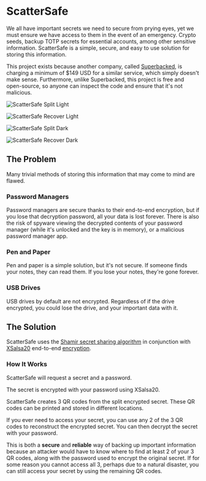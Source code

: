 # ScatterSafe

We all have important secrets we need to secure from prying eyes, yet we must ensure we have access to them in the event of an emergency. Crypto seeds, backup TOTP secrets for essential accounts, among other sensitive information. ScatterSafe is a simple, secure, and easy to use solution for storing this information.

This project exists because another company, called [Superbacked](https://superbacked.com), is charging a minimum of $149 USD for a similar service, which simply doesn't make sense. Furthermore, unlike Superbacked, this project is free and open-source, so anyone can inspect the code and ensure that it's not malicious.

![ScatterSafe Split Light](https://cdn.horizon.pics/yVfDx4M6TFDXc9P31W6bqx7CeEoFVl.png)

![ScatterSafe Recover Light](https://cdn.horizon.pics/v3I9Jls7pqKhLP46P60sgxsETBxHrt.png)

![ScatterSafe Split Dark](https://cdn.horizon.pics/W6mLKRPZdFeIplLQddkCrzLBiKMea0.png)

![ScatterSafe Recover Dark](https://cdn.horizon.pics/4GlKXV1zFEWZTPjpDscsbSJqOozMnJ.png)

## The Problem

Many trivial methods of storing this information that may come to mind are flawed.

### Password Managers

Password managers are secure thanks to their end-to-end encryption, but if you lose that decryption password, all your data is lost forever. There is also the risk of spyware viewing the decrypted contents of your password manager (while it's unlocked and the key is in memory), or a malicious password manager app.

### Pen and Paper

Pen and paper is a simple solution, but it's not secure. If someone finds your notes, they can read them. If you lose your notes, they're gone forever.

### USB Drives

USB drives by default are not encrypted. Regardless of if the drive encrypted, you could lose the drive, and your important data with it.

## The Solution

ScatterSafe uses the [Shamir secret sharing algorithm](https://en.wikipedia.org/wiki/Shamir%27s_Secret_Sharing) in conjunction with [XSalsa20](https://en.wikipedia.org/wiki/Salsa20) end-to-end [encryption](https://en.wikipedia.org/wiki/Encryption).

### How It Works

ScatterSafe will request a secret and a password.

The secret is encrypted with your password using XSalsa20.

ScatterSafe creates 3 QR codes from the split encrypted secret. These QR codes can be printed and stored in different locations.

If you ever need to access your secret, you can use any 2 of the 3 QR codes to reconstruct the encrypted secret. You can then decrypt the secret with your password.

This is both a **secure** and **reliable** way of backing up important information because an attacker would have to know where to find at least 2 of your 3 QR codes, along with the password used to encrypt the original secret. If for some reason you cannot access all 3, perhaps due to a natural disaster, you can still access your secret by using the remaining QR codes.
